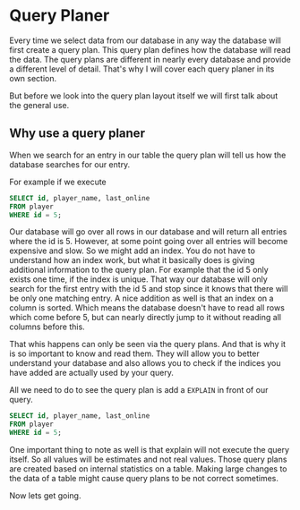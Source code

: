 # Query Planer

Every time we select data from our database in any way the database will first create a query plan. This query plan 
defines how the database will read the data. The query plans are different in nearly every database and provide a 
different level of detail. That's why I will cover each query planer in its own section.

But before we look into the query plan layout itself we will first talk about the general use.

## Why use a query planer

When we search for an entry in our table the query plan will tell us how the database searches for our entry.

For example if we execute

```sql
SELECT id, player_name, last_online
FROM player
WHERE id = 5;
```

Our database will go over all rows in our database and will return all entries where the id is 5. However, at some 
point going over all entries will become expensive and slow. So we might add an index. You do not have to understand 
how an index work, but what it basically does is giving additional information to the query plan. For example that 
the id 5 only exists one time, if the index is unique. That way our database will only search for the first entry 
with the id 5 and stop since it knows that there will be only one matching entry. A nice addition as well is that an 
index on a column is sorted. Which means the database doesn't have to read all rows which come before 5, but can 
nearly directly jump to it without reading all columns before this.

That whis happens can only be seen via the query plans. And that is why it is so important to know and read them. 
They will allow you to better understand your database and also allows you to check if the indices you have added 
are actually used by your query.

All we need to do to see the query plan is add a `EXPLAIN` in front of our query.

```sql
SELECT id, player_name, last_online
FROM player
WHERE id = 5;
```

One important thing to note as well is that explain will not execute the query itself. So all values will be 
estimates and not real values. Those query plans are created based on internal statistics on a table. Making large 
changes to the data of a table might cause query plans to be not correct sometimes.

Now lets get going.

